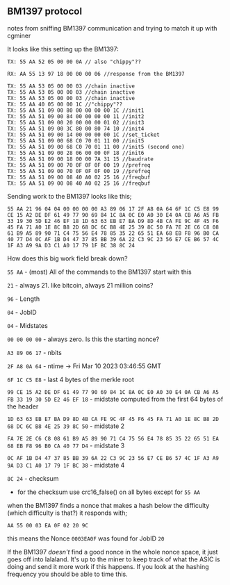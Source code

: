 ## BM1397 protocol
notes from sniffing BM1397 communication and trying to match it up with cgminer

It looks like this setting up the BM1397:
```
TX: 55 AA 52 05 00 00 0A // also "chippy"??

RX: AA 55 13 97 18 00 00 00 06 //response from the BM1397

TX: 55 AA 53 05 00 00 03 //chain inactive
TX: 55 AA 53 05 00 00 03 //chain inactive
TX: 55 AA 53 05 00 00 03 //chain inactive
TX: 55 AA 40 05 00 00 1C //"chippy"??
TX: 55 AA 51 09 00 80 00 00 00 00 1C //init1
TX: 55 AA 51 09 00 84 00 00 00 00 11 //init2
TX: 55 AA 51 09 00 20 00 00 00 01 02 //init3
TX: 55 AA 51 09 00 3C 80 00 80 74 10 //init4
TX: 55 AA 51 09 00 14 00 00 00 00 1C //set_ticket
TX: 55 AA 51 09 00 68 C0 70 01 11 00 //init5
TX: 55 AA 51 09 00 68 C0 70 01 11 00 //init5 (second one)
TX: 55 AA 51 09 00 28 06 00 00 0F 18 //init6
TX: 55 AA 51 09 00 18 00 00 7A 31 15 //baudrate
TX: 55 AA 51 09 00 70 0F 0F 0F 00 19 //prefreq
TX: 55 AA 51 09 00 70 0F 0F 0F 00 19 //prefreq
TX: 55 AA 51 09 00 08 40 A0 02 25 16 //freqbuf
TX: 55 AA 51 09 00 08 40 A0 02 25 16 //freqbuf
```

Sending work to the BM1397 looks like this;
```
55 AA 21 96 04 04 00 00 00 00 A3 89 06 17 2F A8 0A 64 6F 1C C5 E8 99 CE 15 A2 DE DF 61 49 77 90 69 84 1C 8A 0C E0 A0 30 E4 0A CB A6 A5 FB 33 19 30 5D E2 46 EF 18 1D 63 63 EB E7 BA D9 8D 4B CA FE 9C 4F 45 F6 45 FA 71 A0 1E 8C B8 2D 68 DC 6C B8 4E 25 39 8C 50 FA 7E 2E C6 C8 08 61 B9 A5 89 90 71 C4 75 56 E4 78 85 35 22 65 51 EA 68 EB F8 96 B0 CA 40 77 D4 0C AF 1B D4 47 37 85 BB 39 6A 22 C3 9C 23 56 E7 CE B6 57 4C 1F A3 A9 9A D3 C1 A0 17 79 1F BC 38 8C 24
```

How does this big work field break down?

`55 AA` - (most) All of the commands to the BM1397 start with this

`21` - always 21. like bitcoin, always 21 million coins?

`96` - Length

`04` - JobID

`04` - Midstates

`00 00 00 00` - always zero. Is this the starting nonce?

`A3 89 06 17` - nbits

`2F A8 0A 64` - ntime → Fri Mar 10 2023 03:46:55 GMT

`6F 1C C5 E8` - last 4 bytes of the merkle root

`99 CE 15 A2 DE DF 61 49 77 90 69 84 1C 8A 0C E0 A0 30 E4 0A CB A6 A5 FB 33 19 30 5D E2 46 EF 18` - midstate computed from the first 64 bytes of the header

`1D 63 63 EB E7 BA D9 8D 4B CA FE 9C 4F 45 F6 45 FA 71 A0 1E 8C B8 2D 68 DC 6C B8 4E 25 39 8C 50` - midstate 2

`FA 7E 2E C6 C8 08 61 B9 A5 89 90 71 C4 75 56 E4 78 85 35 22 65 51 EA 68 EB F8 96 B0 CA 40 77 D4` - midstate 3

`0C AF 1B D4 47 37 85 BB 39 6A 22 C3 9C 23 56 E7 CE B6 57 4C 1F A3 A9 9A D3 C1 A0 17 79 1F BC 38` - midstate 4

`8C 24` - checksum

- for the checksum use crc16_false() on all bytes except for `55 AA`


when the BM1397 finds a nonce that makes a hash below the difficulty (which difficulty is that?) it responds with;
```
AA 55 00 03 EA 0F 02 20 9C
```
this means the Nonce `0003EA0F` was found for JobID `20`

If the BM1397 _doesn't_ find a good nonce in the whole nonce space, it just goes off into lalaland. It's up to the miner to keep track of what the ASIC is doing and send it more work if this happens. If you look at the hashing frequency you should be able to time this.
